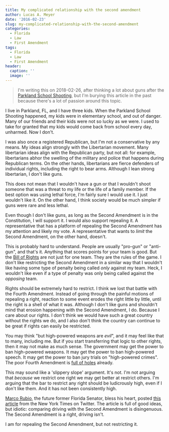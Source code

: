 ```yaml
---
title: My complicated relationship with the second amendment
author: Lucas A. Meyer
date: '2016-02-23'
slug: my-complicated-relationship-with-the-second-amendment
categories:
  - Florida
  - Law
  - First Amendment
tags:
  - Florida
  - Law
  - First Amendment
header:
  caption: ''
  image: ''
---
```


> I'm writing this on 2018-02-26, after thinking a lot about guns after the [Parkland School Shooting](https://en.wikipedia.org/wiki/Stoneman_Douglas_High_School_shooting), 
> but I'm burying this article in the past because there's a lot of passion around this topic.

I live in Parkland, FL, and I have three kids. When the Parkland School Shooting happened, my kids were in elementary school, and out of danger. Many of our friends and 
their kids were not so lucky as we were. I used to take for granted that my kids would come back from school every day, unharmed. Now I don't.

I was also once a registered Republican, but I'm not a conservative by any means. My ideas align strongly with the Libertarian movement. Many libertarian ideas align with 
the Republican party, but not all: for example, libertarians abhor the swelling of the military and police that happens during Republican terms. 
On the other hands, libertarians are fierce defenders of individual rights, including the right to bear arms. Although I lean strong libertarian, I don't like guns. 

This does not mean that I wouldn't have a gun or that I wouldn't shoot someone that was a threat to my life or the life of a family member. 
If the best option was using lethal force, I'm fairly sure I would use it. I just wouldn't like it. 
On the other hand, I think society would be much simpler if guns were rare and less lethal.

Even though I don't like guns, as long as the Second Amendment is in the Constitution, I will support it. I would also support repealing it. A representative
that has a platform of repealing the Second Amendment has my attention and likely my vote. A representative that wants to *limit* the Second Amendment, on the other hand,
doesn't.

This is probably hard to understand. People are usually "pro-gun" or "anti-gun", and that's it. Anything that scores points for your team is good. But 
the [Bill of Rights](http://www.billofrightsinstitute.org/founding-documents/bill-of-rights/) are not just for one team. They are the rules of the game.
I don't like restricting the Second Amendment in a similar way that I wouldn't like having some type of penalty being called *only* against my team. Heck, 
I wouldn't like even if a type of penalty was only being called against the _opposing_ team.

Rights should be extremely hard to restrict. I think we lost that battle with the Fourth Amendment. Instead of going through the painful motions of 
repealing a right, reaction to some event erodes the right little by little, until the right is a shell of what it was. Although I don't like guns
and shouldn't mind that erosion happening with the Second Amendment, I do. Because I care about our rights. I don't think we would have such a great
country without the rights we do, and I also don't think the country can continue to be great if rights can easily be restricted. 

You may think "but high-powered weapons are *evil*", and it may feel like that to many, including me. But if you start transferring that logic to 
other rights, then it may not make as much sense. The government may get the power to ban high-powered weapons. It may get the power to ban high-powered
speech. It may get the power to ban jury trials on "high-powered crimes". The poor Fourth Amendment is 
[full of holes](https://www.duicentral.com/dui/the-dui-exception/) already.

This may sound like a 'slippery slope' argument. It's not. I'm not arguing that _because_ we restrict one right we may get better at restrict others. I'm arguing that
the bar to restrict any right should be ludicrously high, even if I don't like them. And it has not been consistently high. 

[Marco Rubio](https://twitter.com/marcorubio), the future former Florida Senator, bless his heart, posted 
[this article](https://www.nytimes.com/2015/10/04/opinion/sunday/nicholas-kristof-a-new-way-to-tackle-gun-deaths.html?smprod=nytcore-ipad&smid=nytcore-ipad-share) 
from the New York Times on Twitter. The article is full of good ideas, but idiotic: comparing driving with the Second Amendment is disingenuous. 
The Second Amendment is a right, driving isn't.

I am for repealing the Second Amendment, but not restricting it.
